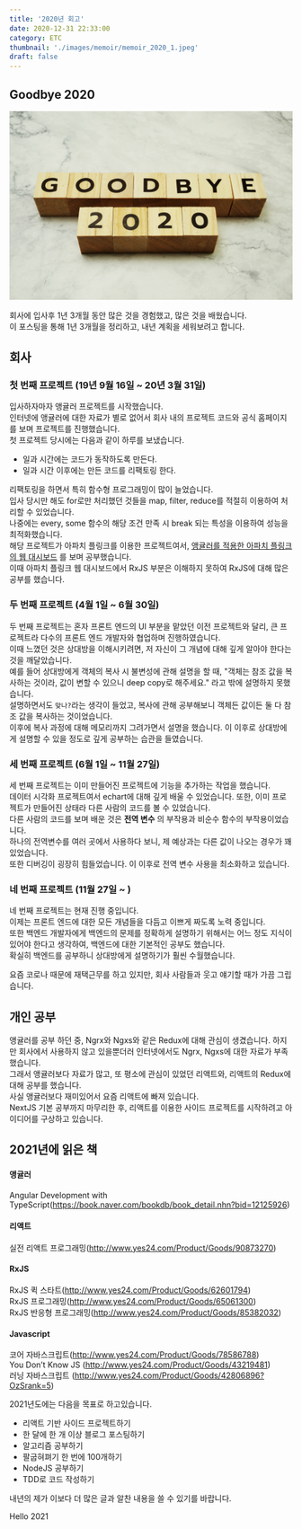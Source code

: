 ```yaml
---
title: '2020년 회고'
date: 2020-12-31 22:33:00
category: ETC
thumbnail: './images/memoir/memoir_2020_1.jpeg'
draft: false
---
```


## Goodbye 2020
![memoir_2020_1](./images/memoir/memoir_2020_1.jpg)

회사에 입사후 1년 3개월 동안 많은 것을 경험했고, 많은 것을 배웠습니다.     
이 포스팅을 통해 1년 3개월을 정리하고, 내년 계획을 세워보려고 합니다.

## 회사
### 첫 번째 프로젝트 (19년 9월 16일 ~ 20년 3월 31일)
입사하자마자 앵귤러 프로젝트를 시작했습니다.           
인터넷에 앵귤러에 대한 자료가 별로 없어서 회사 내의 프로젝트 코드와 공식 홈페이지를 보며 프로젝트를 진행했습니다.              
첫 프로젝트 당시에는 다음과 같이 하루를 보냈습니다.
- 일과 시간에는 코드가 동작하도록 만든다.
- 일과 시간 이후에는 만든 코드를 리팩토링 한다.

리팩토링을 하면서 특히 함수형 프로그래밍이 많이 늘었습니다.            
입사 당시만 해도 for로만 처리했던 것들을 map, filter, reduce를 적절히 이용하여 처리할 수 있었습니다.     
나중에는 every, some 함수의 해당 조건 만족 시 break 되는 특성을 이용하여 성능을 최적화했습니다.      
해당 프로젝트가 아파치 플링크를 이용한 프로젝트여서, [앵귤러를 적용한 아파치 플링크의 웹 대시보드](https://github.com/apache/flink/tree/master/flink-runtime-web/web-dashboard) 를 보며 공부했습니다.   
이때 아파치 플링크 웹 대시보드에서 RxJS 부분은 이해하지 못하여 RxJS에 대해 많은 공부를 했습니다.

### 두 번째 프로젝트 (4월 1일 ~ 6월 30일)
두 번째 프로젝트는 혼자 프론트 엔드의 UI 부분을 맡았던 이전 프로젝트와 달리, 큰 프로젝트라 다수의 프론트 엔드 개발자와 협업하며 진행하였습니다.   
이때 느꼈던 것은 상대방을 이해시키려면, 저 자신이 그 개념에 대해 깊게 알아야 한다는 것을 깨달았습니다.   
예를 들어 상대방에게 객체의 복사 시 불변성에 관해 설명을 할 때, "객체는 참조 값을 복사하는 것이라, 값이 변할 수 있으니 deep copy로 해주세요." 라고 밖에 설명하지 못했습니다.   
설명하면서도 `맞나?`라는 생각이 들었고, 복사에 관해 공부해보니 객체든 값이든 둘 다 참조 값을 복사하는 것이었습니다.   
이후에 복사 과정에 대해 메모리까지 그려가면서 설명을 했습니다. 이 이후로 상대방에게 설명할 수 있을 정도로 깊게 공부하는 습관을 들였습니다.   

### 세 번째 프로젝트 (6월 1일 ~ 11월 27일)
세 번째 프로젝트는 이미 만들어진 프로젝트에 기능을 추가하는 작업을 했습니다.   
데이터 시각화 프로젝트여서 echart에 대해 깊게 배울 수 있었습니다. 또한, 이미 프로젝트가 만들어진 상태라 다른 사람의 코드를 볼 수 있었습니다.   
다른 사람의 코드를 보며 배운 것은 **전역 변수** 의 부작용과 비순수 함수의 부작용이었습니다.   
하나의 전역변수를 여러 곳에서 사용하다 보니, 제 예상과는 다른 값이 나오는 경우가 꽤 있었습니다.    
또한 디버깅이 굉장히 힘들었습니다. 이 이후로 전역 변수 사용을 최소화하고 있습니다.   

### 네 번째 프로젝트 (11월 27일 ~ )
네 번째 프로젝트는 현재 진행 중입니다.   
이제는 프론트 엔드에 대한 모든 개념들을 다듬고 이쁘게 짜도록 노력 중입니다.   
또한 백엔드 개발자에게 백엔드의 문제를 정확하게 설명하기 위해서는 어느 정도 지식이 있어야 한다고 생각하여, 백엔드에 대한 기본적인 공부도 했습니다.         
확실히 백엔드를 공부하니 상대방에게 설명하기가 훨씬 수월했습니다.   

요즘 코로나 때문에 재택근무를 하고 있지만, 회사 사람들과 웃고 얘기할 때가 가끔 그립습니다.   

## 개인 공부
앵귤러를 공부 하던 중, Ngrx와 Ngxs와 같은 Redux에 대해 관심이 생겼습니다. 하지만 회사에서 사용하지 않고 있을뿐더러 인터넷에서도 Ngrx, Ngxs에 대한 자료가 부족했습니다.   
그래서 앵귤러보다 자료가 많고, 또 평소에 관심이 있었던 리액트와, 리액트의 Redux에 대해 공부를 했습니다.   
사실 앵귤러보다 재미있어서 요즘 리액트에 빠져 있습니다.   
NextJS 기본 공부까지 마무리한 후, 리액트를 이용한 사이드 프로젝트를 시작하려고 아이디어를 구상하고 있습니다.   

## 2021년에 읽은 책
#### 앵귤러
Angular Development with TypeScript(https://book.naver.com/bookdb/book_detail.nhn?bid=12125926)
#### 리액트
실전 리액트 프로그래밍(http://www.yes24.com/Product/Goods/90873270)
#### RxJS
RxJS 퀵 스타트(http://www.yes24.com/Product/Goods/62601794)    
RxJS 프로그래밍(http://www.yes24.com/Product/Goods/65061300)    
RxJS 반응형 프로그래밍(http://www.yes24.com/Product/Goods/85382032)
#### Javascript
코어 자바스크립트(http://www.yes24.com/Product/Goods/78586788)   
You Don’t Know JS (http://www.yes24.com/Product/Goods/43219481)   
러닝 자바스크립트 (http://www.yes24.com/Product/Goods/42806896?OzSrank=5)

2021년도에는 다음을 목표로 하고있습니다.

- 리액트 기반 사이드 프로젝트하기   
- 한 달에 한 개 이상 블로그 포스팅하기   
- 알고리즘 공부하기   
- 팔굽혀펴기 한 번에 100개하기 
- NodeJS 공부하기   
- TDD로 코드 작성하기   
 
내년의 제가 이보다 더 많은 글과 알찬 내용을 쓸 수 있기를 바랍니다.

Hello 2021
